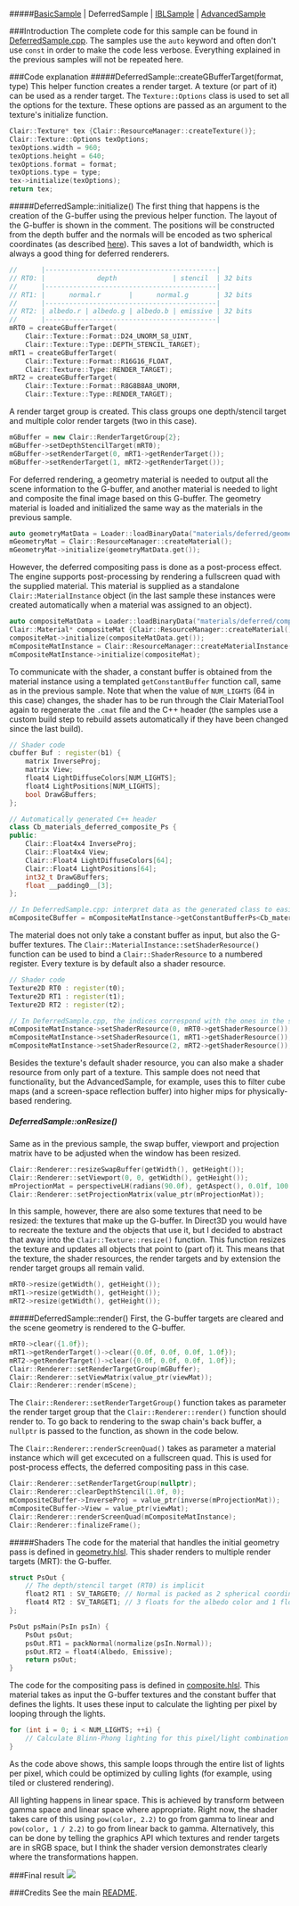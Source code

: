 #####[BasicSample](https://github.com/TomVeltmeijer/D3D11Renderer/blob/master/samples/BasicSample) | DeferredSample | [IBLSample](https://github.com/TomVeltmeijer/D3D11Renderer/blob/master/samples/IBLSample) | [AdvancedSample](https://github.com/TomVeltmeijer/D3D11Renderer/blob/master/samples/AdvancedSample) 

###Introduction
The complete code for this sample can be found in [DeferredSample.cpp](https://github.com/TomVeltmeijer/D3D11Renderer/blob/master/samples/DeferredSample/src/DeferredSample.cpp). The samples use the `auto` keyword and often don't use `const` in order to make the code less verbose. Everything explained in the previous samples will not be repeated here.

###Code explanation
#####DeferredSample::createGBufferTarget(format, type)
This helper function creates a render target. A texture (or part of it) can be used as a render target. The `Texture::Options` class is used to set all the options for the texture. These options are passed as an argument to the texture's initialize function.
```C++
Clair::Texture* tex {Clair::ResourceManager::createTexture()};
Clair::Texture::Options texOptions;
texOptions.width = 960;
texOptions.height = 640;
texOptions.format = format;
texOptions.type = type;
tex->initialize(texOptions);
return tex;
```
#####DeferredSample::initialize()
The first thing that happens is the creation of the G-buffer using the previous helper function. The layout of the G-buffer is shown in the comment. The positions will be constructed from the depth buffer and the normals will be encoded as two spherical coordinates (as described [here](http://www.crytek.com/cryengine/cryengine3/presentations/a-bit-more-deferred---cryengine3)). This saves a lot of bandwidth, which is always a good thing for deferred renderers.
```C++
//      |-------------------------------------------|
// RT0: |             depth              | stencil  | 32 bits
//      |-------------------------------------------|
// RT1: |      normal.r       |      normal.g       | 32 bits
//      |-------------------------------------------|
// RT2: | albedo.r | albedo.g | albedo.b | emissive | 32 bits
//      |-------------------------------------------|
mRT0 = createGBufferTarget(
	Clair::Texture::Format::D24_UNORM_S8_UINT,
	Clair::Texture::Type::DEPTH_STENCIL_TARGET);
mRT1 = createGBufferTarget(
	Clair::Texture::Format::R16G16_FLOAT,
	Clair::Texture::Type::RENDER_TARGET);
mRT2 = createGBufferTarget(
	Clair::Texture::Format::R8G8B8A8_UNORM,
	Clair::Texture::Type::RENDER_TARGET);
```
A render target group is created. This class groups one depth/stencil target and multiple color render targets (two in this case).
```C++
mGBuffer = new Clair::RenderTargetGroup{2};
mGBuffer->setDepthStencilTarget(mRT0);
mGBuffer->setRenderTarget(0, mRT1->getRenderTarget());
mGBuffer->setRenderTarget(1, mRT2->getRenderTarget());
```
For deferred rendering, a geometry material is needed to output all the scene information to the G-buffer, and another material is needed to light and composite the final image based on this G-buffer. The geometry material is loaded and initialized the same way as the materials in the previous sample.
```C++
auto geometryMatData = Loader::loadBinaryData("materials/deferred/geometry.cmat");
mGeometryMat = Clair::ResourceManager::createMaterial();
mGeometryMat->initialize(geometryMatData.get());
```
However, the deferred compositing pass is done as a post-process effect. The engine supports post-processing by rendering a fullscreen quad with the supplied material. This material is supplied as a standalone `Clair::MaterialInstance` object (in the last sample these instances were created automatically when a material was assigned to an object).
```C++
auto compositeMatData = Loader::loadBinaryData("materials/deferred/composite.cmat");
Clair::Material* compositeMat {Clair::ResourceManager::createMaterial()};
compositeMat->initialize(compositeMatData.get());
mCompositeMatInstance = Clair::ResourceManager::createMaterialInstance();
mCompositeMatInstance->initialize(compositeMat);
```
To communicate with the shader, a constant buffer is obtained from the material instance using a templated `getConstantBuffer` function call, same as in the previous sample. Note that when the value of `NUM_LIGHTS` (64 in this case) changes, the shader has to be run through the Clair MaterialTool again to regenerate the `.cmat` file and the C++ header (the samples use a custom build step to rebuild assets automatically if they have been changed since the last build).
```C++
// Shader code
cbuffer Buf : register(b1) {
	matrix InverseProj;
	matrix View;
	float4 LightDiffuseColors[NUM_LIGHTS];
	float4 LightPositions[NUM_LIGHTS];
	bool DrawGBuffers;
};

// Automatically generated C++ header
class Cb_materials_deferred_composite_Ps {
public:
	Clair::Float4x4 InverseProj;
	Clair::Float4x4 View;
	Clair::Float4 LightDiffuseColors[64];
	Clair::Float4 LightPositions[64];
	int32_t DrawGBuffers;
	float __padding0__[3];
};

// In DeferredSample.cpp: interpret data as the generated class to easily edit constant buffer values
mCompositeCBuffer = mCompositeMatInstance->getConstantBufferPs<Cb_materials_deferred_composite_Ps>();
```
The material does not only take a constant buffer as input, but also the G-buffer textures. The `Clair::MaterialInstance::setShaderResource()` function can be used to bind a `Clair::ShaderResource` to a numbered register. Every texture is by default also a shader resource.
```C++
// Shader code
Texture2D RT0 : register(t0);
Texture2D RT1 : register(t1);
Texture2D RT2 : register(t2);

// In DeferredSample.cpp, the indices correspond with the ones in the shader
mCompositeMatInstance->setShaderResource(0, mRT0->getShaderResource());
mCompositeMatInstance->setShaderResource(1, mRT1->getShaderResource());
mCompositeMatInstance->setShaderResource(2, mRT2->getShaderResource());
```
Besides the texture's default shader resource, you can also make a shader resource from only part of a texture. This sample does not need that functionality, but the AdvancedSample, for example, uses this to filter cube maps (and a screen-space reflection buffer) into higher mips for physically-based rendering.
##### DeferredSample::onResize()
Same as in the previous sample, the swap buffer, viewport and projection matrix have to be adjusted when the window has been resized.
```C++
Clair::Renderer::resizeSwapBuffer(getWidth(), getHeight());
Clair::Renderer::setViewport(0, 0, getWidth(), getHeight());
mProjectionMat = perspectiveLH(radians(90.0f), getAspect(), 0.01f, 100.0f);
Clair::Renderer::setProjectionMatrix(value_ptr(mProjectionMat));
```
In this sample, however, there are also some textures that need to be resized: the textures that make up the G-buffer. In Direct3D you would have to recreate the texture and the objects that use it, but I decided to abstract that away into the `Clair::Texture::resize()` function. This function resizes the texture and updates all objects that point to (part of) it. This means that the texture, the shader resources, the render targets and by extension the render target groups all remain valid.
```C++
mRT0->resize(getWidth(), getHeight());
mRT1->resize(getWidth(), getHeight());
mRT2->resize(getWidth(), getHeight());
```
#####DeferredSample::render()
First, the G-buffer targets are cleared and the scene geometry is rendered to the G-buffer.
```C++
mRT0->clear({1.0f});
mRT1->getRenderTarget()->clear({0.0f, 0.0f, 0.0f, 1.0f});
mRT2->getRenderTarget()->clear({0.0f, 0.0f, 0.0f, 1.0f});
Clair::Renderer::setRenderTargetGroup(mGBuffer);
Clair::Renderer::setViewMatrix(value_ptr(viewMat));
Clair::Renderer::render(mScene);
```
The `Clair::Renderer::setRenderTargetGroup()` function takes as parameter the render target group that the `Clair::Renderer::render()` function should render to. To go back to rendering to the swap chain's back buffer, a `nullptr` is passed to the function, as shown in the code below.

The `Clair::Renderer::renderScreenQuad()` takes as parameter a material instance which will get excecuted on a fullscreen quad. This is used for post-process effects, the deferred compositing pass in this case.
```C++
Clair::Renderer::setRenderTargetGroup(nullptr);
Clair::Renderer::clearDepthStencil(1.0f, 0);
mCompositeCBuffer->InverseProj = value_ptr(inverse(mProjectionMat));
mCompositeCBuffer->View = value_ptr(viewMat);
Clair::Renderer::renderScreenQuad(mCompositeMatInstance);
Clair::Renderer::finalizeFrame();
```
#####Shaders
The code for the material that handles the initial geometry pass is defined in [geometry.hlsl](https://github.com/TomVeltmeijer/D3D11Renderer/blob/master/samples/common/rawdata/materials/deferred/geometry.hlsl). This shader renders to multiple render targets (MRT): the G-buffer.
```C
struct PsOut {
	// The depth/stencil target (RT0) is implicit
	float2 RT1 : SV_TARGET0; // Normal is packed as 2 spherical coordinates
	float4 RT2 : SV_TARGET1; // 3 floats for the albedo color and 1 float for the emissive term
};

PsOut psMain(PsIn psIn) {
	PsOut psOut;
	psOut.RT1 = packNormal(normalize(psIn.Normal));
	psOut.RT2 = float4(Albedo, Emissive);
	return psOut;
}
```
The code for the compositing pass is defined in [composite.hlsl](https://github.com/TomVeltmeijer/D3D11Renderer/blob/master/samples/common/rawdata/materials/deferred/composite.hlsl). This material takes as input the G-buffer textures and the constant buffer that defines the lights. It uses these input to calculate the lighting per pixel by looping through the lights.
```C
for (int i = 0; i < NUM_LIGHTS; ++i) {
	// Calculate Blinn-Phong lighting for this pixel/light combination
}
```
As the code above shows, this sample loops through the entire list of lights per pixel, which could be optimized by culling lights (for example, using tiled or clustered rendering).

All lighting happens in linear space. This is achieved by transform between gamma space and linear space where appropriate. Right now, the shader takes care of this using `pow(color, 2.2)` to go from gamma to linear and `pow(color, 1 / 2.2)` to go from linear back to gamma. Alternatively, this can be done by telling the graphics API which textures and render targets are in sRGB space, but I think the shader version demonstrates clearly where the transformations happen.

###Final result
![](https://github.com/TomVeltmeijer/D3D11Renderer/blob/master/samples/DeferredSample/screenshot.png)

###Credits
See the main [README](https://github.com/TomVeltmeijer/D3D11Renderer#credits).